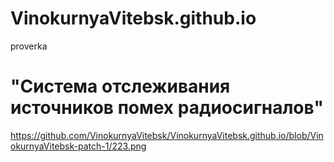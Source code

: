 # VinokurnyaVitebsk.github.io
proverka
# "Система отслеживания источников помех радиосигналов"
https://github.com/VinokurnyaVitebsk/VinokurnyaVitebsk.github.io/blob/VinokurnyaVitebsk-patch-1/223.png
